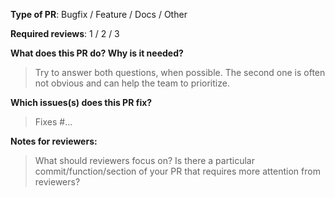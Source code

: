**Type of PR**: Bugfix / Feature / Docs / Other

**Required reviews**: 1 / 2 / 3

**What does this PR do? Why is it needed?**

> Try to answer both questions, when possible. 
> The second one is often not obvious and can help the team to prioritize.

**Which issues(s) does this PR fix?**

> Fixes #...

**Notes for reviewers:**

> What should reviewers focus on? 
> Is there a particular commit/function/section of your PR that requires more attention from reviewers?
